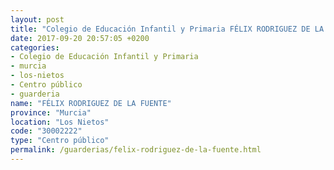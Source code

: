 ```yaml
---
layout: post
title: "Colegio de Educación Infantil y Primaria FÉLIX RODRIGUEZ DE LA FUENTE"
date: 2017-09-20 20:57:05 +0200
categories:
- Colegio de Educación Infantil y Primaria
- murcia
- los-nietos
- Centro público
- guarderia
name: "FÉLIX RODRIGUEZ DE LA FUENTE"
province: "Murcia"
location: "Los Nietos"
code: "30002222"
type: "Centro público"
permalink: /guarderias/felix-rodriguez-de-la-fuente.html
---
```

